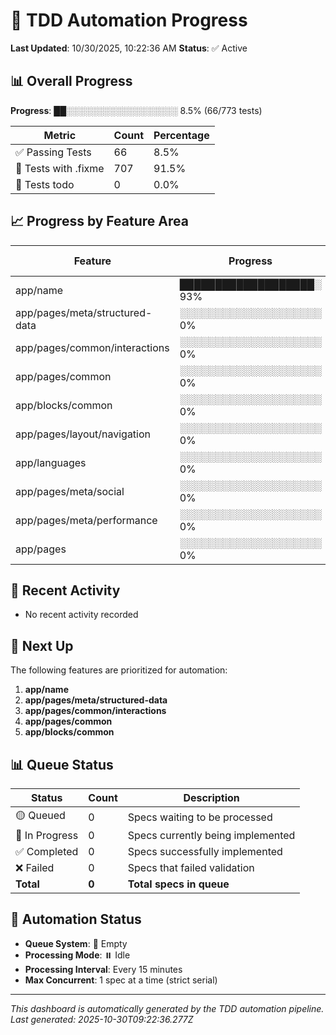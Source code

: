 # 🤖 TDD Automation Progress

**Last Updated**: 10/30/2025, 10:22:36 AM
**Status**: ✅ Active

## 📊 Overall Progress

**Progress**: ██░░░░░░░░░░░░░░░░░░ 8.5% (66/773 tests)

| Metric | Count | Percentage |
|--------|-------|------------|
| ✅ Passing Tests | 66 | 8.5% |
| 🔴 Tests with .fixme | 707 | 91.5% |
| 📝 Tests todo | 0 | 0.0% |

## 📈 Progress by Feature Area

| Feature | Progress | Tests Fixed | Remaining | Status |
|---------|----------|-------------|-----------|---------|
| app/name | ███████████████████░ 93% | 13/14 | 1 | 🔄 |
| app/pages/meta/structured-data | ░░░░░░░░░░░░░░░░░░░░ 0% | 0/130 | 130 | ⏳ |
| app/pages/common/interactions | ░░░░░░░░░░░░░░░░░░░░ 0% | 0/55 | 55 | ⏳ |
| app/pages/common | ░░░░░░░░░░░░░░░░░░░░ 0% | 0/44 | 44 | ⏳ |
| app/blocks/common | ░░░░░░░░░░░░░░░░░░░░ 0% | 0/35 | 35 | ⏳ |
| app/pages/layout/navigation | ░░░░░░░░░░░░░░░░░░░░ 0% | 0/35 | 35 | ⏳ |
| app/languages | ░░░░░░░░░░░░░░░░░░░░ 0% | 0/29 | 29 | ⏳ |
| app/pages/meta/social | ░░░░░░░░░░░░░░░░░░░░ 0% | 0/26 | 26 | ⏳ |
| app/pages/meta/performance | ░░░░░░░░░░░░░░░░░░░░ 0% | 0/22 | 22 | ⏳ |
| app/pages | ░░░░░░░░░░░░░░░░░░░░ 0% | 0/18 | 18 | ⏳ |

## 📅 Recent Activity

- No recent activity recorded

## 🎯 Next Up

The following features are prioritized for automation:

1. **app/name**
2. **app/pages/meta/structured-data**
3. **app/pages/common/interactions**
4. **app/pages/common**
5. **app/blocks/common**

## 📊 Queue Status

| Status | Count | Description |
|--------|-------|-------------|
| 🟡 Queued | 0 | Specs waiting to be processed |
| 🔵 In Progress | 0 | Specs currently being implemented |
| ✅ Completed | 0 | Specs successfully implemented |
| ❌ Failed | 0 | Specs that failed validation |
| **Total** | **0** | **Total specs in queue** |

## 🤖 Automation Status

- **Queue System**: 🔴 Empty
- **Processing Mode**: ⏸️  Idle
- **Processing Interval**: Every 15 minutes
- **Max Concurrent**: 1 spec at a time (strict serial)

---

*This dashboard is automatically generated by the TDD automation pipeline.*
*Last generated: 2025-10-30T09:22:36.277Z*
